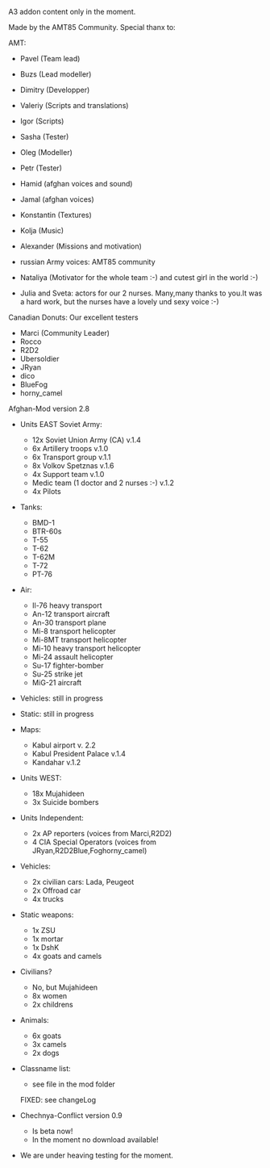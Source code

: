 A3 addon content only in the moment.

Made by the AMT85 Community.
Special thanx to:

AMT:	
+ Pavel		(Team lead)</br>
+ Buzs		(Lead modeller)
+ Dimitry	(Developper)
+ Valeriy	(Scripts and translations)
+ Igor 		(Scripts)
+ Sasha		(Tester)
+ Oleg		(Modeller)
+ Petr		(Tester)
+ Hamid		(afghan voices and sound)
+ Jamal		(afghan voices)
+ Konstantin	(Textures)
+ Kolja		(Music)
+ Alexander	(Missions and motivation)

+ russian Army voices: AMT85 community
		
+ Nataliya    (Motivator for the whole team :-) and cutest girl in the world :-)
+ Julia and Sveta: actors for our 2 nurses. Many,many thanks to you.It was a hard work, but the nurses have a lovely und sexy voice :-)
		
Canadian Donuts: Our excellent testers
+ Marci		(Community Leader)
+ Rocco		
+ R2D2
+ Ubersoldier
+ JRyan
+ dico
+ BlueFog
+ horny_camel



Afghan-Mod version 2.8
+ Units EAST Soviet Army:
  + 12x Soviet Union Army (CA) v.1.4
  + 6x Artillery troops v.1.0
  + 6x Transport group v.1.1
  + 8x Volkov Spetznas v.1.6
  + 4x Support team v.1.0
  + Medic team (1 doctor and 2 nurses :-) v.1.2
  + 4x Pilots
  
  
+ Tanks:
  + BMD-1
  + BTR-60s
  + T-55
  + T-62
  + T-62M
  + T-72
  + PT-76
  
+ Air:
  + Il-76		heavy transport
  + An-12		transport aircraft
  + An-30		transport plane
  + Mi-8		transport helicopter
  + Mi-8MT	transport helicopter
  + Mi-10		heavy transport helicopter
  + Mi-24		assault helicopter
  + Su-17		fighter-bomber
  + Su-25		strike jet
  + MiG-21	aircraft
  
+ Vehicles:
  still in progress
  
+ Static:
  still in progress
  
+ Maps:
  
  + Kabul airport v. 2.2
  + Kabul President Palace v.1.4
  + Kandahar v.1.2
  
+ Units WEST:
  
  + 18x Mujahideen
  + 3x Suicide bombers
  
+ Units Independent:
  + 2x AP reporters (voices from Marci,R2D2)
  + 4 CIA Special Operators (voices from JRyan,R2D2Blue,Foghorny_camel)
  
+ Vehicles:
	+ 2x civilian cars: Lada, Peugeot
	+ 2x Offroad car
	+ 4x trucks
  
+ Static weapons:
	+ 1x ZSU
	+ 1x mortar
	+ 1x DshK
    + 4x goats and camels
  
+ Civilians?
  + No, but Mujahideen
  + 8x women
  + 2x childrens
  
+ Animals:
  + 6x goats
  + 3x camels
  + 2x dogs

+ Classname list:
  + see file in the mod folder  
  
  FIXED: see changeLog
+ Chechnya-Conflict version 0.9
  + Is beta now!
  + In the moment no download available!
+ We are under heaving testing for the moment.